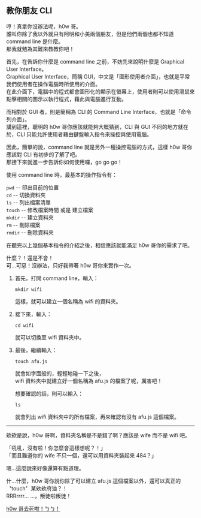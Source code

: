 ## 教你朋友 CLI

哼！真拿你沒辦法呢，h0w 哥。  
誰叫你除了我以外就只有阿明和小美兩個朋友，但是他們兩個也都不知道 command line 是什麼。  
那我就勉為其難來教教你吧！

首先，在告訴你什麼是 command line 之前，不妨先來說明什麼是 Graphical User Interface。  
Graphical User Interface，簡稱 GUI，中文是「圖形使用者介面」，也就是平常我們使用者在操作電腦時所使用的介面。  
在此介面下，電腦中的程式都會圖形化的顯示在螢幕上，使用者則可以使用滑鼠來點擊相關的圖示以執行程式，藉此與電腦進行互動。

而相對於 GUI 者，則是簡稱為 CLI 的 Command Line Interface，也就是「命令列介面」。  
講到這裡，聰明的 h0w 哥你應該就能夠大概猜到，CLI 與 GUI 不同的地方就在於，CLI 只能允許使用者藉由鍵盤輸入指令來操控與使用電腦。

因此，簡單的說，command line 就是另外一種操控電腦的方式，這樣 h0w 哥你應該對 CLI 有初步的了解了吧。  
那接下來就進一步告訴你如何使用囉，go go go！

使用 command line 時，最基本的操作指令有：

`pwd` -- 印出目前的位置  
`cd` -- 切換資料夾  
`ls` -- 列出檔案清單  
`touch` -- 修改檔案時間 或是 建立檔案  
`mkdir` -- 建立資料夾  
`rm` -- 刪除檔案  
`rmdir` -- 刪除資料夾  

在聽完以上幾個基本指令的介紹之後，相信應該就能滿足 h0w 哥你的需求了吧。  

什麼？！還是不會！  
可…可惡！沒辦法，只好我帶著 h0w 哥你來實作一次。

1. 首先，打開 command line，輸入：

    ```
    mkdir wifi
    ```
    這樣，就可以建立一個名稱為 wifi 的資料夾。

2. 接下來，輸入：
    ```
    cd wifi
    ```
    就可以切換至 wifi 資料夾中。

3. 最後，繼續輸入：
    ```
    touch afu.js
    ```
    就會如字面般的，輕輕地碰一下之後，  
    wifi 資料夾中就建立好一個名稱為 afu.js 的檔案了呢，厲害吧！

    想要確認的話，則可以輸入：
    ```
    ls
    ```
    就會列出 wifi 資料夾中的所有檔案，再來確認有沒有 afu.js 這個檔案。

---

欸欸是說，h0w 哥啊，資料夾名稱是不是錯了啊？應該是 wife 而不是 wifi 吧。

「吼吼，沒有啦！你怎麼會這樣想呢？！」  
「而且難道你的 wife 不只一個，還可以用資料夾裝起來 484？」

嗯…這麼說來好像還算有點道理。

什...什麼，h0w 哥你說你除了可以建立 afu.js 這個檔案以外，還可以真正的〝touch〞某欸欸府油？！  
RRRrrrr… …，叛徒啦叛徒！

[h0w 哥去死啦！ㄅㄅ！](https://howger.orange.tw/?mode=share&id=5eed184501b4e&s=1.5)
